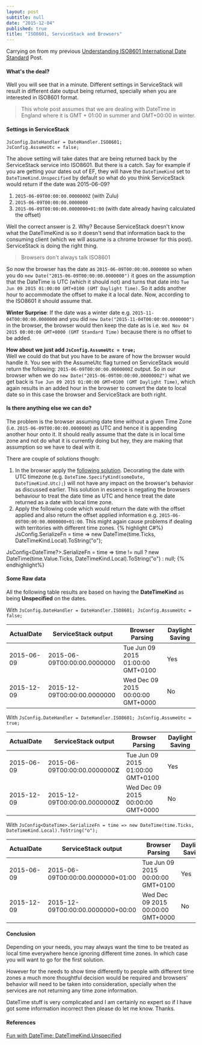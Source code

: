 ```yaml
---
layout: post
subtitle: null
date: "2015-12-04"
published: true
title: "ISO8601, ServiceStack and Browsers"
---
```




Carrying on from my previous [Understanding ISO8601 International Date Standard](http://kamalpreetsingh.com/2015-12-03-understanding-iso8601-date-standard/) Post.

#### What's the deal?
Well you will see that in a minute. Different settings in ServiceStack will result in different date output being returned, specially when you are interested in ISO8601 format. 

> This whole post assumes that we are dealing with DateTime in England where it is GMT + 01:00 in summer and GMT+00:00 in winter.

#### Settings in ServiceStack
```
JsConfig.DateHandler = DateHandler.ISO8601;  
JsConfig.AssumeUtc = false;
```

The above setting will take dates that are being returned back by the ServiceStack service into ISO8601. But there is a catch. Say for example if you are getting your dates out of EF, they will have the `DateTimeKind` set to `DateTimeKind.Unspecified` by default so what do you think ServiceStack would return if the date was 2015-06-09?

1. `2015-06-09T00:00:00.0000000Z` (with Zulu)
2. `2015-06-09T00:00:00.0000000`
3. `2015-06-09T00:00:00.0000000+01:00` (with date already having calculated the offset)

Well the correct answer is 2. Why? Because ServiceStack doesn't know what the DateTimeKind is so it doesn't send that information back to the consuming client (which we will assume is a chrome browser for this post). ServiceStack is doing the right thing.

> Browsers don't always talk ISO8601

So now the browser has the date as `2015-06-09T00:00:00.0000000` so when you do `new Date("2015-06-09T00:00:00.0000000")` it goes on the assumption that the DateTime is UTC (which it should not) and turns that date into `Tue Jun 09 2015 01:00:00 GMT+0100 (GMT Daylight Time)`. So it adds another hour to accommodate the offset to make it a local date. Now, according to the ISO8601 it should assume that.

**Winter Surprise**: If the date was a winter date e.g. `2015-11-04T00:00:00.0000000` and you did `new Date("2015-11-04T00:00:00.0000000")` in the browser, the browser would then keep the date as is i.e. `Wed Nov 04 2015 00:00:00 GMT+0000 (GMT Standard Time)` because there is no offset to be added.

**How about we just add `JsConfig.AssumeUtc = true;`**  
Well we could do that but you have to be aware of how the browser would handle it. You see with the AssumeUtc flag turned on ServiceStack would return the following: `2015-06-09T00:00:00.0000000Z` output. So in our browser when we do `new Date("2015-06-09T00:00:00.0000000Z")` what we get back is `Tue Jun 09 2015 01:00:00 GMT+0100 (GMT Daylight Time)`, which again results in an added hour in the browser to convert the date to local date so in this case the browser and ServiceStack are both right.

#### Is there anything else we can do?
The problem is the browser assuming date time without a given Time Zone (i.e. `2015-06-09T00:00:00.0000000`) as UTC and hence it is appending another hour onto it. It should really assume that the date is in local time zone and not do what it is currently doing but hey, they are making that assumption so we have to deal with it.

There are couple of solutions though:

1. In the browser apply the [following solution](http://stackoverflow.com/a/15568516). Decorating the date with UTC timezone (e.g. `DateTime.SpecifyKind(someDate, DateTimeKind.Utc);`) will not have any impact on the browser's behavior as discussed earlier. This solution in essence is negating the browsers behaviour to treat the date time as UTC and hence treat the date returned as a date with local time zone.
2. Apply the following code which would return the date with the offset applied and also return the offset applied information e.g. `2015-06-09T00:00:00.0000000+01:00`. This might again cause problems if dealing with territories with different time zones. 
{% highlight C#%}
JsConfig<DateTime>.SerializeFn = time => new DateTime(time.Ticks, DateTimeKind.Local).ToString("o");

JsConfig<DateTime?>.SerializeFn = time => time != null ? new DateTime(time.Value.Ticks, DateTimeKind.Local).ToString("o") : null;
{% endhighlight%}

#### Some Raw data

All the following table results are based on having the **DateTimeKind** as being **Unspecified** on the dates.

With `JsConfig.DateHandler = DateHandler.ISO8601; JsConfig.AssumeUtc = false;`

ActualDate   | ServiceStack output | Browser Parsing | Daylight Saving
----------- | ----------- | ----- | ----
2015-06-09 | 2015-06-09T00:00:00.0000000  | Tue Jun 09 2015 01:00:00 GMT+0100 | Yes
2015-12-09 | 2015-12-09T00:00:00.0000000  | Wed Dec 09 2015 00:00:00 GMT+0000 | No


With `JsConfig.DateHandler = DateHandler.ISO8601; JsConfig.AssumeUtc = true;`

ActualDate   | ServiceStack output | Browser Parsing | Daylight Saving
----------- | ----------- | ----- | ----
2015-06-09 | 2015-06-09T00:00:00.0000000**Z**  | Tue Jun 09 2015 01:00:00 GMT+0100 | Yes
2015-12-09 | 2015-12-09T00:00:00.0000000**Z**  | Wed Dec 09 2015 00:00:00 GMT+0000 | No

With `JsConfig<DateTime>.SerializeFn = time => new DateTime(time.Ticks, DateTimeKind.Local).ToString("o");`

ActualDate   | ServiceStack output | Browser Parsing | Daylight Saving
----------- | ----------- | ----- | ----
2015-06-09 | 2015-06-09T00:00:00.0000000+01:00  | Tue Jun 09 2015 00:00:00 GMT+0100 | Yes
2015-12-09 | 2015-12-09T00:00:00.0000000+00:00  | Wed Dec 09 2015 00:00:00 GMT+0000 | No

#### Conclusion
Depending on your needs, you may always want the time to be treated as local time everywhere hence ignoring different time zones. In which case you will want to go for the first solution.

However for the needs to show time differently to people with different time zones a much more thoughtful decision would be required and browsers' behavior will need to be taken into consideration, specially when the services are not returning any time zone information.

DateTime stuff is very complicated and I am certainly no expert so if I have got some information incorrect then please do let me know. Thanks.

#### References
[Fun with DateTime: DateTimeKind.Unspecified](http://jeremybytes.blogspot.co.uk/2015/05/fun-with-datetime-datetimekindunspecifi.html)
